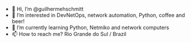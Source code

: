 - 👋 Hi, I’m @guilhermehschmitt
- 👀 I’m interested in DevNetOps, network automation, Python, coffee and beer!
- 🌱 I’m currently learning Python, Netmiko and network computers
- 📫 How to reach me? Rio Grande do Sul / Brazil

<!---
guilhermehschmitt/guilhermehschmitt is a ✨ special ✨ repository because its `README.md` (this file) appears on your GitHub profile.
You can click the Preview link to take a look at your changes.
--->
